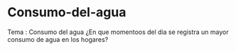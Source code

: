 # Consumo-del-agua
Tema : Consumo del agua ¿En que momentoos del dia se registra un mayor consumo de agua en los hogares?
